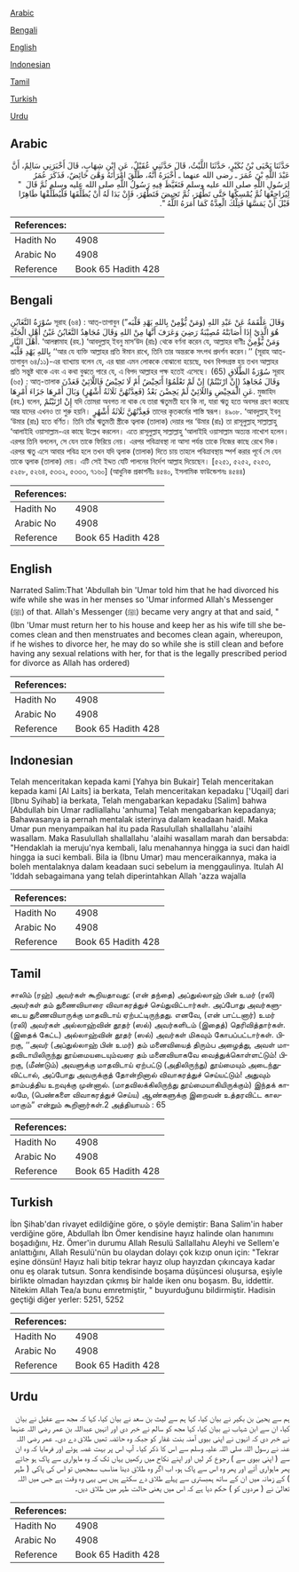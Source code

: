 [Arabic](#arabic)

[Bengali](#bengali)

[English](#english)

[Indonesian](#indonesian)

[Tamil](#tamil)

[Turkish](#turkish)

[Urdu](#urdu)

## Arabic


<div dir="rtl" lang="ar" style={{fontSize:'larger',backgroundColor:'#f8f9fa',padding:20}}>
حَدَّثَنَا يَحْيَى بْنُ بُكَيْرٍ، حَدَّثَنَا اللَّيْثُ، قَالَ حَدَّثَنِي عُقَيْلٌ، عَنِ ابْنِ شِهَابٍ، قَالَ أَخْبَرَنِي سَالِمٌ، أَنَّ عَبْدَ اللَّهِ بْنَ عُمَرَ ـ رضى الله عنهما ـ أَخْبَرَهُ أَنَّهُ، طَلَّقَ امْرَأَتَهُ وَهْىَ حَائِضٌ، فَذَكَرَ عُمَرُ لِرَسُولِ اللَّهِ صلى الله عليه وسلم فَتَغَيَّظَ فِيهِ رَسُولُ اللَّهِ صلى الله عليه وسلم ثُمَّ قَالَ ‏ "‏ لِيُرَاجِعْهَا ثُمَّ يُمْسِكْهَا حَتَّى تَطْهُرَ، ثُمَّ تَحِيضَ فَتَطْهُرَ، فَإِنْ بَدَا لَهُ أَنْ يُطَلِّقَهَا فَلْيُطَلِّقْهَا طَاهِرًا قَبْلَ أَنْ يَمَسَّهَا فَتِلْكَ الْعِدَّةُ كَمَا أَمَرَهُ اللَّهُ ‏"‏‏.‏
</div>
<div style={{backgroundColor:'#f8f9fa',padding:20, marginBottom: 10}}><table> <thead> <tr> <th>References:</th> <th></th> </tr> </thead> <tbody><tr><td>Hadith No</td><td>4908</td></tr><tr><td>Arabic No</td><td>4908</td></tr><tr><td>Reference</td><td>Book 65 Hadith 428</td></tr></tbody></table></div>

## Bengali


<div dir="ltr" lang="bn" style={{fontSize:'larger',backgroundColor:'#f8f9fa',padding:20}}>
سُوْرَةُ التَّغَابُنِ সূরাহ (৬৪) : আত্-তাগাবুন وَقَالَ عَلْقَمَةُ عَنْ عَبْدِ اللهِ (وَمَنْ يُّؤْمِنْ بِاللهِ يَهْدِ قَلْبَه”) هُوَ الَّذِيْ إِذَا أَصَابَتْهُ مُصِيْبَةٌ رَضِيَ وَعَرَفَ أَنَّهَا مِنْ اللهِ وَقَالَ مُجَاهِدٌ التَّغَابُنُ غَبْنُ أَهْلِ الْجَنَّةِ أَهْلَ النَّارِ. ‘আলক্বামাহ (রহ.) ‘আবদুল্লাহ্ ইবনু মাস‘উদ (রাঃ) থেকে বর্ণনা করেন যে, আল্লাহর বাণীঃ وَمَنْ يُّؤْمِنْ بِاللهِ يَهْدِ قَلْبَه ‘‘আর যে ব্যক্তি আল্লাহর প্রতি ঈমান রাখে, তিনি তার অন্তরকে সৎপথ প্রদর্শন করেন।’’ (সূরাহ আত্-তাগাবুন ৬৪/১১)-এর ব্যাখ্যায় বলেন যে, এর দ্বারা এমন লোককে বোঝানো হয়েছে, যখন বিপদগ্রস্ত হয় তখন আল্লাহর প্রতি সন্তুষ্ট থাকে এবং এ কথা বুঝতে পারে যে, এ বিপদ আল্লাহর পক্ষ হতেই এসেছে। (65) سُوْرَةُ الطَّلَاقِ সূরাহ (৬৫) : আত্-তালাক وَقَالَ مُجَاهِدٌ (إِنْ ارْتَبْتُمْ) إِنْ لَمْ تَعْلَمُوْا أَتَحِيْضُ أَمْ لَا تَحِيْضُ فَاللَّائِيْ قَعَدْنَ عَنِ الْمَحِيْضِ وَاللَائِيْ لَمْ يَحِضْنَ بَعْدُ (فَعِدَّتُهُنَّ ثَلَاثَةُ أَشْهُرٍ) وَبَالَ أَمْرِهَا جَزَاءَ أَمْرِهَا. মুজাহিদ (রহ.) বলেন, إِنْ ارْتَبْتُمْ যদি তোমরা অবগত না থাক যে তারা ঋতুমতী হবে কি না, যারা ঋতু হতে অবসর গ্রহণ করেছে আর যাদের এখনও তা শুরু হয়নি। فَعِدَّتُهُنَّ ثَلَاثَةُ أَشْهُرٍ তাদের কৃতকর্মের শাস্তি স্বরূপ। ৪৯০৮. ‘আবদুল্লাহ্ ইবনু ‘উমার (রাঃ) হতে বর্ণিত। তিনি তাঁর ঋতুমতী স্ত্রীকে ত্বলাক (তালাক) দেয়ার পর ‘উমার (রাঃ) তা রাসূলুল্লাহ্ সাল্লাল্লাহু ‘আলাইহি ওয়াসাল্লাম-এর কাছে উল্লেখ করলেন। এতে রাসূলুল্লাহ্ সাল্লাল্লাহু ‘আলাইহি ওয়াসাল্লাম অত্যন্ত নাখোশ হলেন। এরপর তিনি বললেন, সে যেন তাকে ফিরিয়ে নেয়। এরপর পবিত্রাবস্থা না আসা পর্যন্ত তাকে নিজের কাছে রেখে দিক। এরপর ঋতু এসে আবার পবিত্র হলে তখন যদি ত্বলাক (তালাক) দিতে চায় তাহলে পবিত্রাবস্থায় স্পর্শ করার পূর্বে সে যেন তাকে ত্বলাক (তালাক) দেয়। এটি সেই ইদ্দত যেটি পালনের নির্দেশ আল্লাহ দিয়েছেন। [৫২৫১, ৫২৫২, ৫২৫৩, ৫২৫৮, ৫২৬৪, ৫৩৩২, ৫৩৩৩, ৭১৬০] (আধুনিক প্রকাশনীঃ ৪৫৪০, ইসলামিক ফাউন্ডেশনঃ ৪৫৪৪)
</div>
<div style={{backgroundColor:'#f8f9fa',padding:20, marginBottom: 10}}><table> <thead> <tr> <th>References:</th> <th></th> </tr> </thead> <tbody><tr><td>Hadith No</td><td>4908</td></tr><tr><td>Arabic No</td><td>4908</td></tr><tr><td>Reference</td><td>Book 65 Hadith 428</td></tr></tbody></table></div>

## English


<div dir="ltr" lang="en" style={{fontSize:'larger',backgroundColor:'#f8f9fa',padding:20}}>
Narrated Salim:That 'Abdullah bin 'Umar told him that he had divorced his wife while she was in her menses so 'Umar informed Allah's Messenger (ﷺ) of that. Allah's Messenger (ﷺ) became very angry at that and said, "(Ibn 'Umar must return her to his house and keep her as his wife till she becomes clean and then menstruates and becomes clean again, whereupon, if he wishes to divorce her, he may do so while she is still clean and before having any sexual relations with her, for that is the legally prescribed period for divorce as Allah has ordered)
</div>
<div style={{backgroundColor:'#f8f9fa',padding:20, marginBottom: 10}}><table> <thead> <tr> <th>References:</th> <th></th> </tr> </thead> <tbody><tr><td>Hadith No</td><td>4908</td></tr><tr><td>Arabic No</td><td>4908</td></tr><tr><td>Reference</td><td>Book 65 Hadith 428</td></tr></tbody></table></div>

## Indonesian


<div dir="ltr" lang="id" style={{fontSize:'larger',backgroundColor:'#f8f9fa',padding:20}}>
Telah menceritakan kepada kami [Yahya bin Bukair] Telah menceritakan kepada kami [Al Laits] ia berkata, Telah menceritakan kepadaku ['Uqail] dari [Ibnu Syihab] ia berkata, Telah mengabarkan kepadaku [Salim] bahwa [Abdullah bin Umar radliallahu 'anhuma] Telah mengabarkan kepadanya; Bahawasanya ia pernah mentalak isterinya dalam keadaan haidl. Maka Umar pun menyampaikan hal itu pada Rasulullah shallallahu 'alaihi wasallam. Maka Rasulullah shallallahu 'alaihi wasallam marah dan bersabda: "Hendaklah ia meruju'nya kembali, lalu menahannya hingga ia suci dan haidl hingga ia suci kembali. Bila ia (Ibnu Umar) mau menceraikannya, maka ia boleh mentalaknya dalam keadaan suci sebelum ia menggaulinya. Itulah Al 'Iddah sebagaimana yang telah diperintahkan Allah 'azza wajalla
</div>
<div style={{backgroundColor:'#f8f9fa',padding:20, marginBottom: 10}}><table> <thead> <tr> <th>References:</th> <th></th> </tr> </thead> <tbody><tr><td>Hadith No</td><td>4908</td></tr><tr><td>Arabic No</td><td>4908</td></tr><tr><td>Reference</td><td>Book 65 Hadith 428</td></tr></tbody></table></div>

## Tamil


<div dir="ltr" lang="ta" style={{fontSize:'larger',backgroundColor:'#f8f9fa',padding:20}}>
சாலிம் (ரஹ்) அவர்கள் கூறியதாவது: (என் தந்தை) அப்துல்லாஹ் பின் உமர் (ரலி) அவர்கள் தம் துணைவியாரை விவாகரத்துச் செய்துவிட்டார்கள். அப்போது அவர்களுடைய துணைவியாருக்கு மாதவிடாய் ஏற்பட்டிருந்தது. எனவே, (என் பாட்டனார்) உமர் (ரலி) அவர்கள் அல்லாஹ்வின் தூதர் (ஸல்) அவர்களிடம் (இதைத்) தெரிவித்தார்கள். (இதைக் கேட்ட) அல்லாஹ்வின் தூதர் (ஸல்) அவர்கள் மிகவும் கோபப்பட்டார்கள். பிறகு, ‘‘அவர் (அப்துல்லாஹ் பின் உமர்) தம் மனைவியைத் திரும்ப அழைத்து, அவள் மாதவிடாயிலிருந்து தூய்மையடையும்வரை தம் மனைவியாகவே வைத்துக்கொள்ளட்டும்! பிறகு, (மீண்டும்) அவளுக்கு மாதவிடாய் ஏற்பட்டு (அதிலிருந்து) தூய்மையும் அடைந்துவிட்டால், அப்போது அவருக்குத் தோன்றினால் விவாகரத்துச் செய்யட்டும்! அதுவும் தாம்பத்திய உறவுக்கு முன்னால். (மாதவிலக்கிலிருந்து தூய்மையாகியிருக்கும்) இந்தக் காலமே, (பெண்களை விவாகரத்துச் செய்ய) ஆண்களுக்கு இறைவன் உத்தரவிட்ட காலமாகும்” என்றும் கூறினார்கள்.2 அத்தியாயம் : 65
</div>
<div style={{backgroundColor:'#f8f9fa',padding:20, marginBottom: 10}}><table> <thead> <tr> <th>References:</th> <th></th> </tr> </thead> <tbody><tr><td>Hadith No</td><td>4908</td></tr><tr><td>Arabic No</td><td>4908</td></tr><tr><td>Reference</td><td>Book 65 Hadith 428</td></tr></tbody></table></div>

## Turkish


<div dir="ltr" lang="tr" style={{fontSize:'larger',backgroundColor:'#f8f9fa',padding:20}}>
İbn Şihab'dan rivayet edildiğine göre, o şöyle demiştir: Bana Salim'in haber verdiğine göre, Abdullah İbn Ömer kendisine hayız halinde olan hanımını boşadığını, Hz. Ömer'in durumu Allah Resulü Sallallahu Aleyhi ve Sellem'e anlattığını, Allah Resulü'nün bu olaydan dolayı çok kızıp onun için: "Tekrar eşine dönsün! Hayız hali bitip tekrar hayız olup hayızdan çıkıncaya kadar onu eş olarak tutsun. Sonra kendisinde boşama düşüncesi oluşursa, eşiyle birlikte olmadan hayızdan çıkmış bir halde iken onu boşasm. Bu, iddettir. Nitekim Allah Tea/a bunu emretmiştir, " buyurduğunu bildirmiştir. Hadisin geçtiği diğer yerler: 5251, 5252
</div>
<div style={{backgroundColor:'#f8f9fa',padding:20, marginBottom: 10}}><table> <thead> <tr> <th>References:</th> <th></th> </tr> </thead> <tbody><tr><td>Hadith No</td><td>4908</td></tr><tr><td>Arabic No</td><td>4908</td></tr><tr><td>Reference</td><td>Book 65 Hadith 428</td></tr></tbody></table></div>

## Urdu


<div dir="rtl" lang="ur" style={{fontSize:'larger',backgroundColor:'#f8f9fa',padding:20}}>
ہم سے یحییٰ بن بکیر نے بیان کیا، کہا ہم سے لیث بن سعد نے بیان کیا، کہا کہ مجھ سے عقیل نے بیان کیا، ان سے ابن شہاب نے بیان کیا، کہا مجھ کو سالم نے خبر دی اور انہیں عبداللہ بن عمر رضی اللہ عنہما نے خبر دی کہ انہوں نے اپنی بیوی آمنہ بنت غفار کو جبکہ وہ حائضہ تھیں طلاق دے دی۔ عمر رضی اللہ عنہ نے رسول اللہ صلی اللہ علیہ وسلم سے اس کا ذکر کیا۔ آپ اس پر بہت غصہ ہوئے اور فرمایا کہ وہ ان سے ( اپنی بیوی سے ) رجوع کر لیں اور اپنے نکاح میں رکھیں یہاں تک کہ وہ ماہواری سے پاک ہو جائے پھر ماہواری آئے اور پھر وہ اس سے پاک ہو، اب اگر وہ طلاق دینا مناسب سمجھیں تو اس کی پاکی ( طہر ) کے زمانہ میں ان کے ساتھ ہمبستری سے پہلے طلاق دے سکتے ہیں بس یہی وہ وقت ہے جس میں اللہ تعالیٰ نے ( مردوں کو ) حکم دیا ہے کہ اس میں یعنی حالت طہر میں طلاق دیں۔
</div>
<div style={{backgroundColor:'#f8f9fa',padding:20, marginBottom: 10}}><table> <thead> <tr> <th>References:</th> <th></th> </tr> </thead> <tbody><tr><td>Hadith No</td><td>4908</td></tr><tr><td>Arabic No</td><td>4908</td></tr><tr><td>Reference</td><td>Book 65 Hadith 428</td></tr></tbody></table></div>